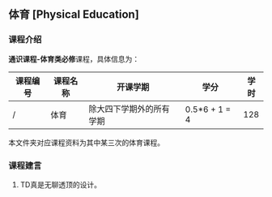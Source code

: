 ## 体育 [Physical Education]

### 课程介绍

**通识课程-体育类必修**课程，具体信息为：

| 课程编号 | 课程名称 | 开课学期 | 学分 | 学时 |
| --- | --- | --- | --- | --- |
| / | 体育 | 除大四下学期外的所有学期 | 0.5*6 + 1 = 4 | 128 |

本文件夹对应课程资料为其中某三次的体育课程。

### 课程建言

1. TD真是无聊透顶的设计。
